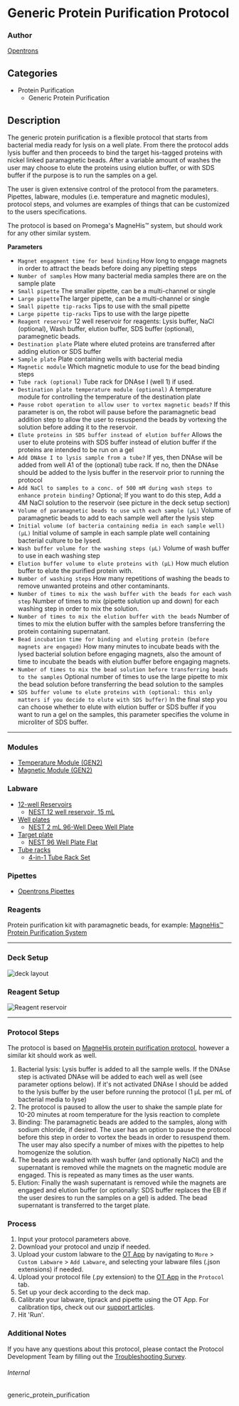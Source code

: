 # Generic Protein Purification Protocol

### Author
[Opentrons](https://opentrons.com/)



## Categories
* Protein Purification
    * Generic Protein Purification

## Description

The generic protein purification is a flexible protocol that starts from bacterial
media ready for lysis on a well plate. From there the protocol adds lysis buffer
and then proceeds to bind the target his-tagged proteins with nickel linked paramagnetic beads. After a variable amount of washes the user may choose to
elute the proteins using elution buffer, or with SDS buffer if the purpose is to
run the samples on a gel.

The user is given extensive control of the protocol from the parameters. Pipettes, labware, modules (i.e. temperature and magnetic modules), protocol steps, and volumes are examples of things that can be customized to the users specifications.

The protocol is based on Promega's MagneHis™ system, but should work for any other similar system.

**Parameters**

* `Magnet engagment time for bead binding` How long to engage magnets in order to attract the beads before doing any pipetting steps
* `Number of samples` How many bacterial media samples there are on the sample plate
* `Small pipette` The smaller pipette, can be a multi-channel or single
* `Large pipette`The larger pipette, can be a multi-channel or single
* `Small pipette tip-racks` Tips to use with the small pipette
* `Large pipette tip-racks` Tips to use with the large pipette
* `Reagent reservoir` 12 well reservoir for reagents: Lysis buffer, NaCl (optional), Wash buffer, elution buffer, SDS buffer (optional), paramegnetic beads.
* `Destination plate` Plate where eluted proteins are transferred after adding elution or SDS buffer
* `Sample plate` Plate containing wells with bacterial media
* `Magnetic module` Which magnetic module to use for the bead binding steps
* `Tube rack (optional)` Tube rack for DNAse I (well 1) if used.
* `Destination plate temperature module (optional)` A temperature module for controlling the temperature of the destination plate
* `Pause robot operation to allow user to vortex magnetic beads?` If this parameter is on, the robot will pause before the paramagnetic bead addition step to allow the user to resuspend the beads by vortexing the solution before adding it to the reservoir.
* `Elute proteins in SDS buffer instead of elution buffer` Allows the user to elute proteins with SDS buffer instead of elution buffer if the proteins are intended to be run on a gel
* `Add DNAse I to lysis sample from a tube?` If yes, then DNAse will be added from well A1 of the (optional) tube rack. If no, then the DNAse should be added to the lysis buffer in the reservoir prior to running the protocol
* `Add NaCl to samples to a conc. of 500 mM during wash steps to enhance protein binding?` Optional; If you want to do this step, Add a 4M NaCl solution to the reservoir (see picture in the deck setup section)
* `Volume of paramagnetic beads to use with each sample (µL)` Volume of paramagnetic beads to add to each sample well after the lysis step
* `Initial volume (of bacteria containing media in each sample well) (µL)` Initial volume of sample in each sample plate well containing bacterial culture to be lysed.
* `Wash buffer volume for the washing steps (µL)` Volume of wash buffer to use in each washing step
* `Elution buffer volume to elute proteins with (µL)` How much elution buffer to elute the purified protein with.
* `Number of washing steps` How many repetitions of washing the beads to remove unwanted proteins and other contaminants.
* `Number of times to mix the wash buffer with the beads for each wash step` Number of times to mix (pipette solution up and down) for each washing step in order to mix the solution.
* `Number of times to mix the elution buffer with the beads` Number of times to mix the elution buffer with the samples before transferring the protein containing supernatant.
* `Bead incubation time for binding and eluting protein (before magnets are engaged)` How many minutes to incubate beads with the lysed bacterial solution before engaging magnets, also the amount of time to incubate the beads with elution buffer before engaging magnets.
* `Number of times to mix the bead solution before transferring beads to the samples` Optional number of times to use the large pipette to mix the bead solution before transferring the bead solution to the samples
* `SDS buffer volume to elute proteins with (optional: this only matters if you decide to elute with SDS buffer)` In the final step you can choose whether to elute with elution buffer or SDS buffer if you want to run a gel on the samples, this parameter specifies the volume in microliter of SDS buffer.

---

### Modules
* [Temperature Module (GEN2)](https://shop.opentrons.com/collections/hardware-modules/products/tempdeck)
* [Magnetic Module (GEN2)](https://shop.opentrons.com/collections/hardware-modules/products/magdeck)

### Labware
* [12-well Reservoirs](https://labware.opentrons.com/?category=reservoir)
	* [NEST 12 well reservoir, 15 mL](https://shop.opentrons.com/nest-12-well-reservoirs-15-ml/)
* [Well plates](https://labware.opentrons.com/?category=wellPlate)
	* [NEST 2 mL 96-Well Deep Well Plate](https://shop.opentrons.com/nest-2-ml-96-well-deep-well-plate-v-bottom/)
* [Target plate](https://labware.opentrons.com/?category=wellPlate)
	* [NEST 96 Well Plate Flat](https://shop.opentrons.com/nest-96-well-plate-flat/)
* [Tube racks](https://labware.opentrons.com/?category=tubeRack)
	* [4-in-1 Tube Rack Set](https://shop.opentrons.com/4-in-1-tube-rack-set/)

### Pipettes
* [Opentrons Pipettes](https://opentrons.com/pipettes/)

### Reagents
Protein purification kit with paramagnetic beads, for example: [MagneHis™ Protein Purification System](https://www.promega.com/products/protein-purification/protein-purification-kits/magnehis-protein-purification-system/?catNum=V8500#protocols)

---

### Deck Setup
![deck layout](https://opentrons-protocol-library-website.s3.amazonaws.com/custom-README-images/generic_protein_purification/deck.jpg)

### Reagent Setup
![Reagent reservoir](https://opentrons-protocol-library-website.s3.amazonaws.com/custom-README-images/generic_protein_purification/liquids.jpg)

---

### Protocol Steps
The protocol is based on [MagneHis protein purification protocol](https://www.promega.com/-/media/files/resources/protocols/technical-manuals/0/magnehis-protein-purification-system-protocol.pdf?rev=cbf49f7cf6fa4696b965c92c1f8e9c72&sc_lang=en), however a similar kit should work as well.
1. Bacterial lysis: Lysis buffer is added to all the sample wells. If the DNAse step is activated DNAse will be added to each well as well (see parameter options below). If it's not activated DNAse I should be added to the lysis buffer by the user before running the protocol (1 µL per mL of bacterial media to lyse)
2. The protocol is paused to allow the user to shake the sample plate for 10-20 minutes at room temperature for the lysis reaction to complete
3. Binding: The paramagnetic beads are added to the samples, along with sodium chloride, if desired. The user has an option to pause the protocol before this step in order to vortex the beads in order to resuspend them. The user may also specify a number of mixes with the pipettes to help homogenize the solution.
4. The beads are washed with wash buffer (and optionally NaCl) and the supernatant is removed while the magnets on the magnetic module are engaged. This is repeated as many times as the user wants.
5. Elution: Finally the wash supernatant is removed while the magnets are engaged and elution buffer (or optionally: SDS buffer replaces the EB if the user desires to run the samples on a gel) is added. The bead supernatant is transferred to the target plate.

### Process
1. Input your protocol parameters above.
2. Download your protocol and unzip if needed.
3. Upload your custom labware to the [OT App](https://opentrons.com/ot-app) by navigating to `More` > `Custom Labware` > `Add Labware`, and selecting your labware files (.json extensions) if needed.
4. Upload your protocol file (.py extension) to the [OT App](https://opentrons.com/ot-app) in the `Protocol` tab.
5. Set up your deck according to the deck map.
6. Calibrate your labware, tiprack and pipette using the OT App. For calibration tips, check out our [support articles](https://support.opentrons.com/en/collections/1559720-guide-for-getting-started-with-the-ot-2).
7. Hit 'Run'.

### Additional Notes
If you have any questions about this protocol, please contact the Protocol Development Team by filling out the [Troubleshooting Survey](https://protocol-troubleshooting.paperform.co/).

###### Internal
generic_protein_purification
